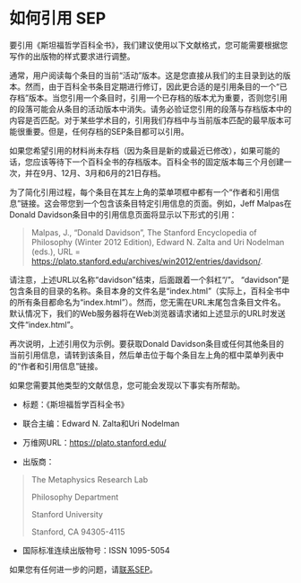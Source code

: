 # 如何引用 SEP

要引用《斯坦福哲学百科全书》，我们建议使用以下文献格式，您可能需要根据您写作的出版物的样式要求进行调整。

通常，用户阅读每个条目的当前“活动”版本。这是您直接从我们的主目录到达的版本。然而，由于百科全书条目定期进行修订，因此更合适的是引用条目的一个“已存档”版本。当您引用一个条目时，引用一个已存档的版本尤为重要，否则您引用的段落可能会从条目的活动版本中消失。请务必验证您引用的段落与存档版本中的内容是否匹配。对于某些学术目的，引用我们存档中与当前版本匹配的最早版本可能很重要。但是，任何存档的SEP条目都可以引用。

如果您希望引用的材料尚未存档（因为条目是新的或最近已修改），如果可能的话，您应该等待下一个百科全书的存档版本。百科全书的固定版本每三个月创建一次，并在9月、12月、3月和6月的21日存档。

为了简化引用过程，每个条目在其左上角的菜单项框中都有一个“作者和引用信息”链接。这会带您到一个包含该条目特定引用信息的页面。例如，Jeff Malpas在Donald Davidson条目中的引用信息页面将显示以下形式的引用：

> Malpas, J., “Donald Davidson”, The Stanford Encyclopedia of Philosophy (Winter 2012 Edition), Edward N. Zalta and Uri Nodelman (eds.), URL = <https://plato.stanford.edu/archives/win2012/entries/davidson/>.

请注意，上述URL以名称“davidson”结束，后面跟着一个斜杠“/”。 “davidson”是包含条目的目录的名称。条目本身的文件名是“index.html”（实际上，百科全书中的所有条目都命名为“index.html”）。然而，您无需在URL末尾包含条目文件名。默认情况下，我们的Web服务器将在Web浏览器请求诸如上述显示的URL时发送文件“index.html”。

再次说明，上述引用仅为示例。要获取Donald Davidson条目或任何其他条目的当前引用信息，请转到该条目，然后单击位于每个条目左上角的框中菜单列表中的“作者和引用信息”链接。

如果您需要其他类型的文献信息，您可能会发现以下事实有所帮助。

* 标题：《斯坦福哲学百科全书》
  
* 联合主编：Edward N. Zalta和Uri Nodelman
  
* 万维网URL：https://plato.stanford.edu/
  
* 出版商：
  
>The Metaphysics Research Lab
>
>Philosophy Department
>
>Stanford University
>
>Stanford, CA 94305-4115
  
* 国际标准连续出版物号：ISSN 1095-5054
  

如果您有任何进一步的问题，请[联系SEP](https://plato.stanford.edu/contact.html)。
